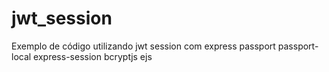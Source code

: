 # jwt_session
Exemplo de código utilizando jwt session com express passport passport-local express-session bcryptjs ejs

